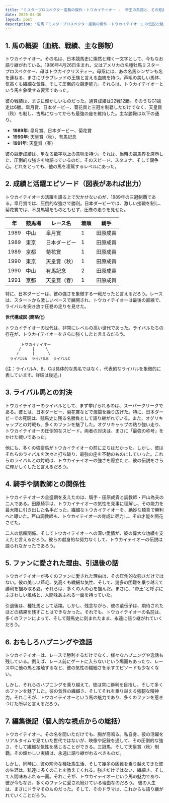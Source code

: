 ```yaml
---
title: "ミスタープロスペクター産駒の傑作・トウカイテイオー -  帝王の系譜と、その悲劇と栄光"
date: 2025-04-30
layout: post
description: "名馬『ミスタープロスペクター産駒の傑作・トウカイテイオー』の伝説と魅力を深堀り"
---
```


## 1. 馬の概要（血統、戦績、主な勝鞍）

トウカイテイオー。その名は、日本競馬史に燦然と輝く一文字として、今もなお語り継がれている。1986年4月26日生まれ、父はアメリカの名種牡馬ミスタープロスペクター、母はトウカイクリスティー。母系には、あの名馬シンザンも名を連ねる、まさにサラブレッドの王族と言える血統を持つ。芦毛の美しい馬体、気高くも繊細な気性、そして圧倒的な競走能力。それらは、トウカイテイオーという馬を象徴する要素であった。

彼の戦績は、まさに輝かしいものだった。通算成績は22戦12勝。そのうちG1競走は6勝。皐月賞、日本ダービー、菊花賞と三冠を制覇しただけでなく、天皇賞（秋）も制し、古馬になってからも最強の座を維持した。主な勝鞍は以下の通り。

* **1989年**: 皐月賞、日本ダービー、菊花賞
* **1990年**: 天皇賞（秋）、有馬記念
* **1991年**: 天皇賞（春）


彼の競走成績は、単なる数字以上の意味を持つ。それは、当時の競馬界を席巻した、圧倒的な強さを物語っているのだ。そのスピード、スタミナ、そして闘争心。どれをとっても、他の馬を凌駕するレベルにあった。


## 2. 成績と活躍エピソード（図表があれば出力）

トウカイテイオーの活躍を語る上で欠かせないのが、1989年の三冠制覇である。皐月賞では、圧倒的な強さで勝利。日本ダービーでは、激しい接戦を制し、菊花賞では、不良馬場をものともせず、圧巻の走りを見せた。


| 年 | 競馬場 | レース名          | 着順 | 騎手      |
|---|--------|-------------------|-----|-----------|
| 1989 | 中山   | 皐月賞            | 1   | 田原成貴 |
| 1989 | 東京   | 日本ダービー        | 1   | 田原成貴 |
| 1989 | 京都   | 菊花賞            | 1   | 田原成貴 |
| 1990 | 東京   | 天皇賞（秋）      | 1   | 田原成貴 |
| 1990 | 中山   | 有馬記念          | 2   | 田原成貴 |
| 1991 | 京都   | 天皇賞（春）      | 1   | 田原成貴 |


特に、日本ダービーは、彼の強さを象徴する一戦だったと言えるだろう。レースは、スタートから激しいペースで展開され、トウカイテイオーは最後の直線で、ライバルを突き放す圧巻の走りを見せた。


**世代構成図 (簡略化)**

トウカイテイオーの世代は、非常にレベルの高い世代であった。ライバルたちの存在が、トウカイテイオーをさらに強くしたと言えるだろう。

```
       トウカイテイオー
      /     |     \
     /      |      \
  ライバルA  ライバルB  ライバルC
```

(注：ライバルA、B、Cは具体的な馬名ではなく、代表的なライバルを象徴的に表しています。詳細は後述。)


## 3. ライバル馬との対決

トウカイテイオーのライバルとして、まず挙げられるのは、スーパークリークである。彼とは、日本ダービー、菊花賞などで激闘を繰り広げた。特に、日本ダービーでの死闘は、競馬史に残る名勝負として語り継がれている。また、オグリキャップとの対戦も、多くのファンを魅了した。オグリキャップの粘り強い走り、トウカイテイオーの圧倒的なスピード。両者の対決は、まさに「最強の称号」をかけた戦いであった。


他にも、多くの強豪馬がトウカイテイオーの前に立ちはだかった。しかし、彼はそれらのライバルを次々と打ち破り、最強の座を不動のものにしていった。これらのライバルとの対戦は、トウカイテイオーの強さを際立たせ、彼の伝説をさらに輝かしくしたと言えるだろう。


## 4. 騎手や調教師との関係性

トウカイテイオーの全盛期を支えたのは、騎手・田原成貴と調教師・戸山為夫の二人である。田原騎手は、トウカイテイオーの気性を見事に理解し、その能力を最大限に引き出した名手だった。繊細なトウカイテイオーを、絶妙な騎乗で勝利へと導いた。戸山調教師も、トウカイテイオーの育成に尽力し、その才能を開花させた。


二人の信頼関係、そしてトウカイテイオーへの深い愛情が、彼の偉大な功績を支えたと言えるだろう。彼らの献身的な努力なくして、トウカイテイオーの伝説は語られなかったであろう。


## 5. ファンに愛された理由、引退後の話

トウカイテイオーが多くのファンに愛された理由は、その圧倒的な強さだけではない。彼の美しい芦毛、気高くも繊細な気性、そして、幾多の困難を乗り越えて勝利を掴み取る姿。それらは、多くの人の心を掴んだ。まさに、"帝王"と呼ぶにふさわしい風格と、人間味あふれる一面を持っていた。


引退後は、種牡馬として活躍。しかし、残念ながら、彼の遺伝子は、期待されたほどの結果を残すことはできなかった。それでも、トウカイテイオーの名前は、多くのファンによって、そして競馬史に刻まれたまま、永遠に語り継がれていくだろう。


## 6. おもしろハプニングや逸話

トウカイテイオーは、レースで勝利するだけでなく、様々なハプニングや逸話も残している。例えば、レース前にゲートに入らないという場面もあったり、レース中に他の馬と接触するなど、彼の気性の繊細さを示すエピソードも少なくない。


しかし、それらのハプニングを乗り越えて、彼は常に勝利を目指し、そして多くのファンを魅了した。彼の気性の繊細さ、そしてそれを乗り越える強靭な精神力。それこそが、トウカイテイオーという馬の魅力であり、多くのファンを惹きつけた所以と言えるだろう。


## 7. 編集後記（個人的な視点からの総括）

トウカイテイオー。その名を聞いただけでも、胸が高鳴る。私自身、彼の活躍をリアルタイムで見ていた世代ではないが、映像や記録を通して、その圧倒的な強さ、そして繊細な気性を感じることができる。三冠馬、そして天皇賞（秋）制覇。その輝かしい実績は、永遠に語り継がれるべきものだ。


しかし、同時に、彼の短命な種牡馬生活、そして幾多の困難を乗り越えてきた彼の生涯は、私達に多くのことを教えてくれる。強さだけではない、繊細さ、そして人間味あふれる一面。それこそが、トウカイテイオーという馬の魅力であり、彼が今もなお、多くのファンに愛され続けている理由なのだろう。  彼の人生は、まさにドラマそのものだった。そして、そのドラマは、これからも語り継がれていくことだろう。
